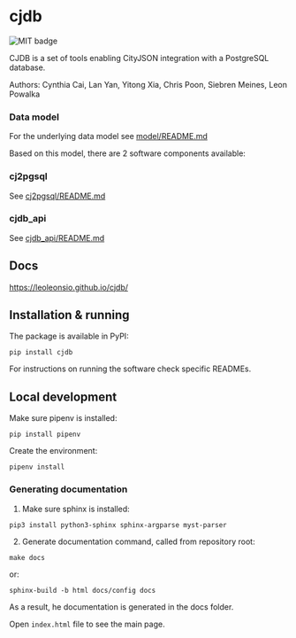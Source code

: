 # cjdb
![MIT badge](https://img.shields.io/pypi/l/cjdb)

CJDB is a set of tools enabling CityJSON integration with a PostgreSQL database.

Authors: Cynthia Cai, Lan Yan, Yitong Xia, Chris Poon, Siebren Meines, Leon Powalka

### Data model
For the underlying data model see [model/README.md](model/README.md)

Based on this model, there are 2 software components available:

### cj2pgsql
See [cj2pgsql/README.md](cj2pgsql/README.md)
### cjdb_api
See [cjdb_api/README.md](cjdb_api/README.md)


## Docs
https://leoleonsio.github.io/cjdb/

## Installation & running
The package is available in PyPI:
```
pip install cjdb
```

For instructions on running the software check specific READMEs.

## Local development
Make sure pipenv is installed:
```
pip install pipenv
```
Create the environment:
```
pipenv install
```

### Generating documentation
1. Make sure sphinx is installed:
```
pip3 install python3-sphinx sphinx-argparse myst-parser
```

2. Generate documentation command, called from repository root:
```
make docs
```
or:
```
sphinx-build -b html docs/config docs
```

As a result, he documentation is generated in the docs folder. 

Open `index.html` file to see the main page.
